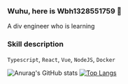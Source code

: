### Wuhu, here is Wbh1328551759 👋
A div engineer who is learning

### Skill description
``Typescript``, ``React``, ``Vue``, ``NodeJS``, ``Docker``

![Anurag's GitHub stats](https://github-readme-stats.vercel.app/api?username=wbh1328551759&show_icons=true&theme=radical)
[![Top Langs](https://github-readme-stats.vercel.app/api/top-langs/?username=anuraghazra&layout=compact)](https://github.com/anuraghazra/github-readme-stats)

